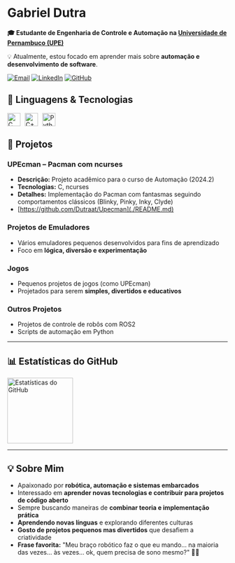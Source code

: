 # Gabriel Dutra

**🎓 Estudante de Engenharia de Controle e Automação na [Universidade de Pernambuco (UPE)](https://www.upe.br/)**

💡 Atualmente, estou focado em aprender mais sobre **automação e desenvolvimento de software**.

[![Email](https://img.shields.io/badge/Email-red?style=flat-square&logo=gmail&logoColor=white)](mailto:gabrielchaves.cs@gmail.com)
[![LinkedIn](https://img.shields.io/badge/LinkedIn-blue?style=flat-square&logo=linkedin&logoColor=white)](https://www.linkedin.com/in/gabrieldutrac/)
[![GitHub](https://img.shields.io/badge/GitHub-black?style=flat-square&logo=github&logoColor=white)](https://github.com/Dutraat)

## 🤖 Linguagens & Tecnologias

<div style="display: flex; align-items: center; gap: 10px;">
  <img src="https://img.icons8.com/color/48/c-programming.png" alt="C" title="C" width="30" height="30">
  <img src="https://cdn.jsdelivr.net/gh/devicons/devicon/icons/cplusplus/cplusplus-original.svg" alt="C++" title="C++" width="30" height="30">
  <img src="https://cdn.jsdelivr.net/gh/devicons/devicon/icons/python/python-original.svg" alt="Python" title="Python" width="30" height="30">
</div>

## 📂 Projetos

### UPEcman – Pacman com ncurses
- **Descrição:** Projeto acadêmico para o curso de Automação (2024.2)
- **Tecnologias:** C, ncurses
- **Detalhes:** Implementação do Pacman com fantasmas seguindo comportamentos clássicos (Blinky, Pinky, Inky, Clyde)
- [https://github.com/Dutraat/Upecman](./README.md)

### Projetos de Emuladores
- Vários emuladores pequenos desenvolvidos para fins de aprendizado
- Foco em **lógica, diversão e experimentação**

### Jogos
- Pequenos projetos de jogos (como UPEcman)
- Projetados para serem **simples, divertidos e educativos**

### Outros Projetos
- Projetos de controle de robôs com ROS2
- Scripts de automação em Python

---

## 📊 Estatísticas do GitHub

<p>
  <img align="left" alt="Estatísticas do GitHub" height="150" style="padding-right: 10px;" src="https://github-readme-stats.vercel.app/api?username=Dutraat&show_icons=true&theme=tokyonight&include_all_commits=true&locale=pt-br" />
</p>

<br clear="both" />

---

## 💡 Sobre Mim
- Apaixonado por **robótica, automação e sistemas embarcados**
- Interessado em **aprender novas tecnologias e contribuir para projetos de código aberto**
- Sempre buscando maneiras de **combinar teoria e implementação prática**
- **Aprendendo novas línguas** e explorando diferentes culturas
- **Gosto de projetos pequenos mas divertidos** que desafiem a criatividade
- **Frase favorita:** "Meu braço robótico faz o que eu mando... na maioria das vezes... às vezes... ok, quem precisa de sono mesmo?" 🤖💤
